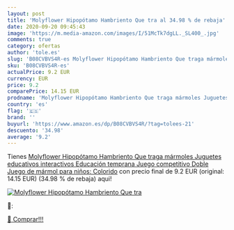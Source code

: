 ```yaml
---
layout: post
title: 'Molyflower Hipopótamo Hambriento Que tra al 34.98 % de rebaja'
date: 2020-09-20 09:45:43
image: 'https://m.media-amazon.com/images/I/51McTk7dgLL._SL400_.jpg'
comments: true
category: ofertas
author: 'tole.es'
slug: 'B08CVBVS4R-es Molyflower Hipopótamo Hambriento Que traga mármoles...'
sku: 'B08CVBVS4R-es'
actualPrice: 9.2 EUR
currency: EUR
price: 9.2
comparePrice: 14.15 EUR
prodname: 'Molyflower Hipopótamo Hambriento Que traga mármoles Juguetes educativos interactivos Educación temprana Juego competitivo Doble Juego de mármol para niños: Colorido'
country: 'es'
flag: '🇪🇸'
brand: ''
buyurl: 'https://www.amazon.es/dp/B08CVBVS4R/?tag=tolees-21'
descuento: '34.98'
average: '9.2'
---
```


Tienes [Molyflower Hipopótamo Hambriento Que traga mármoles Juguetes educativos interactivos Educación temprana Juego competitivo Doble Juego de mármol para niños: Colorido](https://www.amazon.es/dp/B08CVBVS4R/?tag=tolees-21) con precio final de  9.2 EUR (original: 14.15 EUR) (34.98 %  de rebaja) aqui!

[![Molyflower Hipopótamo Hambriento Que tra](https://m.media-amazon.com/images/I/51McTk7dgLL._SL400_.jpg)](https://www.amazon.es/dp/B08CVBVS4R/?tag=tolees-21)

🔎:


[🛒 Comprar!!!](https://www.amazon.es/dp/B08CVBVS4R/?tag=tolees-21)
